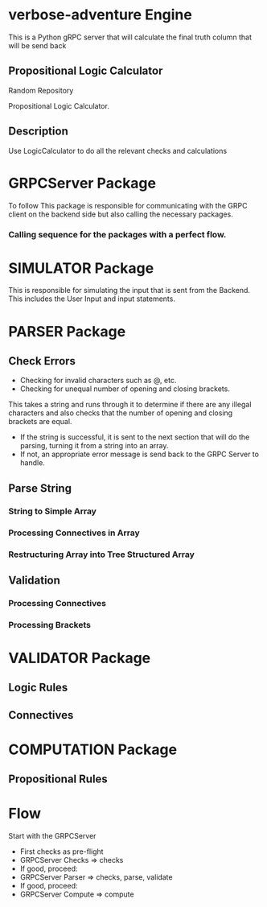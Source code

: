 # verbose-adventure Engine

This is a Python gRPC server that will calculate the final truth column that will be send back

## Propositional Logic Calculator

Random Repository

Propositional Logic Calculator.

## Description
Use LogicCalculator to do all the relevant checks and calculations


# GRPCServer Package
To follow
This package is responsible for communicating with the GRPC client on the backend
side but also calling the necessary packages.

### Calling sequence for the packages with a perfect flow.


# SIMULATOR Package
This is responsible for simulating the input that is sent from the Backend. This
includes the User Input and input statements.


# PARSER Package
## Check Errors
- Checking for invalid characters such as @, etc.
- Checking for unequal number of opening and closing brackets.

This takes a string and runs through it to determine if there are any illegal
characters and also checks that the number of opening and closing brackets
are equal. 

- If the string is successful, it is sent to the next section that will do the 
parsing, turning it from a string into an array.
- If not, an appropriate error message is send back to the GRPC Server to handle.

## Parse String
### String to Simple Array

### Processing Connectives in Array

### Restructuring Array into Tree Structured Array


## Validation
### Processing Connectives

### Processing Brackets


# VALIDATOR Package
## Logic Rules

## Connectives


# COMPUTATION Package
## Propositional Rules

##

# Flow
Start with the GRPCServer

- First checks as pre-flight
- GRPCServer Checks => checks
- If good, proceed:
- GRPCServer Parser => checks, parse, validate
- If good, proceed:
- GRPCServer Compute => compute
